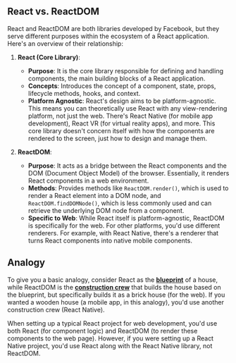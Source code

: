 ## React vs. ReactDOM

React and ReactDOM are both libraries developed by Facebook, but they serve different purposes within the ecosystem of a React application. Here's an overview of their relationship:

1. **React (Core Library)**:
    - **Purpose**: It is the core library responsible for defining and handling components, the main building blocks of a React application.
    - **Concepts**: Introduces the concept of a component, state, props, lifecycle methods, hooks, and context.
    - **Platform Agnostic**: React's design aims to be platform-agnostic. This means you can theoretically use React with any view-rendering platform, not just the web. There's React Native (for mobile app development), React VR (for virtual reality apps), and more. This core library doesn't concern itself with how the components are rendered to the screen, just how to design and manage them.

2. **ReactDOM**:
    - **Purpose**: It acts as a bridge between the React components and the DOM (Document Object Model) of the browser. Essentially, it renders React components in a web environment.
    - **Methods**: Provides methods like `ReactDOM.render()`, which is used to render a React element into a DOM node, and `ReactDOM.findDOMNode()`, which is less commonly used and can retrieve the underlying DOM node from a component.
    - **Specific to Web**: While React itself is platform-agnostic, ReactDOM is specifically for the web. For other platforms, you'd use different renderers. For example, with React Native, there's a renderer that turns React components into native mobile components.

## Analogy

To give you a basic analogy, consider React as the **<u>blueprint</u>** of a house, while ReactDOM is the **<u>construction crew</u>** that builds the house based on the blueprint, but specifically builds it as a brick house (for the web). If you wanted a wooden house (a mobile app, in this analogy), you'd use another construction crew (React Native).

When setting up a typical React project for web development, you'd use both React (for component logic) and ReactDOM (to render these components to the web page). However, if you were setting up a React Native project, you'd use React along with the React Native library, not ReactDOM.

